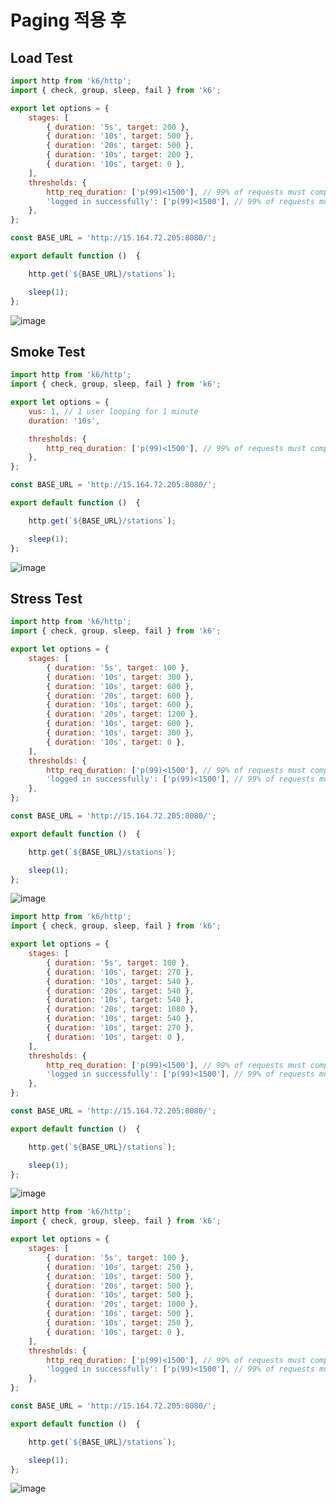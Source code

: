# Paging 적용 후

## Load Test

```javascript
import http from 'k6/http';
import { check, group, sleep, fail } from 'k6';

export let options = {
    stages: [
        { duration: '5s', target: 200 },
        { duration: '10s', target: 500 },
        { duration: '20s', target: 500 },
        { duration: '10s', target: 200 },
        { duration: '10s', target: 0 },
    ],
    thresholds: {
        http_req_duration: ['p(99)<1500'], // 99% of requests must complete below 1.5s
        'logged in successfully': ['p(99)<1500'], // 99% of requests must complete below 1.5s
    },
};

const BASE_URL = 'http://15.164.72.205:8080/';

export default function ()  {

    http.get(`${BASE_URL}/stations`);

    sleep(1);
};

```

![image](https://user-images.githubusercontent.com/10750614/147835049-2c4ddac6-e5b2-4f8c-9ef7-1cec15824ccd.png)



## Smoke Test

```javascript
import http from 'k6/http';
import { check, group, sleep, fail } from 'k6';

export let options = {
    vus: 1, // 1 user looping for 1 minute
    duration: '10s',

    thresholds: {
        http_req_duration: ['p(99)<1500'], // 99% of requests must complete below 1.5s
    },
};

const BASE_URL = 'http://15.164.72.205:8080/';

export default function ()  {

    http.get(`${BASE_URL}/stations`);

    sleep(1);
};
```

![image](https://user-images.githubusercontent.com/10750614/147835083-2b31637a-a18c-457c-a546-13d5d7f4e32d.png)



## Stress Test

```javascript
import http from 'k6/http';
import { check, group, sleep, fail } from 'k6';

export let options = {
    stages: [
        { duration: '5s', target: 100 },
        { duration: '10s', target: 300 },
        { duration: '10s', target: 600 },
        { duration: '20s', target: 600 },
        { duration: '10s', target: 600 },
        { duration: '20s', target: 1200 },
        { duration: '10s', target: 600 },
        { duration: '10s', target: 300 },
        { duration: '10s', target: 0 },
    ],
    thresholds: {
        http_req_duration: ['p(99)<1500'], // 99% of requests must complete below 1.5s
        'logged in successfully': ['p(99)<1500'], // 99% of requests must complete below 1.5s
    },
};

const BASE_URL = 'http://15.164.72.205:8080/';

export default function ()  {

    http.get(`${BASE_URL}/stations`);

    sleep(1);
};
```

![image](https://user-images.githubusercontent.com/10750614/147835319-2dd31d7f-dc6e-4fce-a4c8-0c2b112ccd42.png)


```javascript
import http from 'k6/http';
import { check, group, sleep, fail } from 'k6';

export let options = {
    stages: [
        { duration: '5s', target: 100 },
        { duration: '10s', target: 270 },
        { duration: '10s', target: 540 },
        { duration: '20s', target: 540 },
        { duration: '10s', target: 540 },
        { duration: '20s', target: 1080 },
        { duration: '10s', target: 540 },
        { duration: '10s', target: 270 },
        { duration: '10s', target: 0 },
    ],
    thresholds: {
        http_req_duration: ['p(99)<1500'], // 99% of requests must complete below 1.5s
        'logged in successfully': ['p(99)<1500'], // 99% of requests must complete below 1.5s
    },
};

const BASE_URL = 'http://15.164.72.205:8080/';

export default function ()  {

    http.get(`${BASE_URL}/stations`);

    sleep(1);
};
```

![image](https://user-images.githubusercontent.com/10750614/147835209-f047fd02-0ab1-4df2-9a2e-ee9f775fe559.png)


```javascript
import http from 'k6/http';
import { check, group, sleep, fail } from 'k6';

export let options = {
    stages: [
        { duration: '5s', target: 100 },
        { duration: '10s', target: 250 },
        { duration: '10s', target: 500 },
        { duration: '20s', target: 500 },
        { duration: '10s', target: 500 },
        { duration: '20s', target: 1000 },
        { duration: '10s', target: 500 },
        { duration: '10s', target: 250 },
        { duration: '10s', target: 0 },
    ],
    thresholds: {
        http_req_duration: ['p(99)<1500'], // 99% of requests must complete below 1.5s
        'logged in successfully': ['p(99)<1500'], // 99% of requests must complete below 1.5s
    },
};

const BASE_URL = 'http://15.164.72.205:8080/';

export default function ()  {

    http.get(`${BASE_URL}/stations`);

    sleep(1);
};

```

![image](https://user-images.githubusercontent.com/10750614/147835136-2eae9fdf-47c3-4b9e-868f-dd91e266d997.png)
